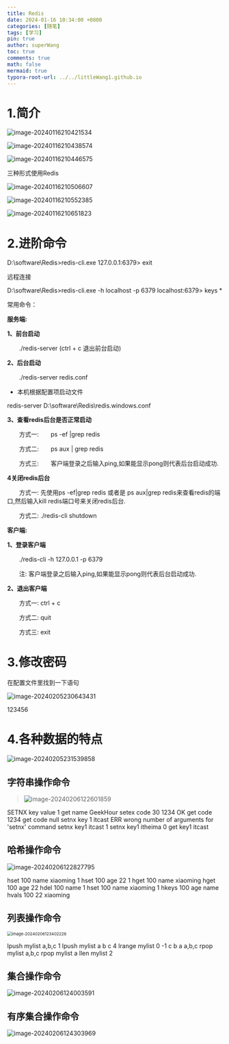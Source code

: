 ```yaml
---
title: Redis
date: 2024-01-16 10:34:00 +0800
categories: [随笔]
tags: [学习]
pin: true
author: superWang
toc: true
comments: true
math: false
mermaid: true
typora-root-url: ../../littleWang1.github.io
---
```


# 1.简介

![image-20240116210421534](/assets/blog_res/2024-01-01-测试.assets/image-20240116210421534.png)

![image-20240116210438574](/assets/blog_res/2024-01-01-测试.assets/image-20240116210438574.png)

![image-20240116210446575](/assets/blog_res/2024-01-01-测试.assets/image-20240116210446575.png)

三种形式使用Redis

![image-20240116210506607](/assets/blog_res/2024-01-01-测试.assets/image-20240116210506607.png)

![image-20240116210552385](/assets/blog_res/2024-01-01-测试.assets/image-20240116210552385.png)

![image-20240116210651823](/assets/blog_res/2024-01-01-测试.assets/image-20240116210651823.png)

# 2.进阶命令

D:\software\Redis>redis-cli.exe
127.0.0.1:6379> exit

远程连接

D:\software\Redis>redis-cli.exe -h localhost -p 6379
localhost:6379> keys *

常用命令：

**服务端:**

**1、前台启动**

　　./redis-server (ctrl + c  退出前台启动)

 

**2、后台启动**

　　./redis-server redis.conf

- 本机根据配置项启动文件

 redis-server D:\software\Redis\redis.windows.conf

**3、查看redis后台是否正常启动**

　　方式一:　　ps -ef |grep redis

　　方式二:　　ps aux | grep redis

　　方式三:　　客户端登录之后输入ping,如果能显示pong则代表后台启动成功.

 

**4关闭redis后台**

　　方式一: 先使用ps -ef|grep redis 或者是 ps aux|grep redis来查看redis的端口,然后输入kill redis端口号来关闭redis后台.

　　方式二: ./redis-cli shutdown

 

**客户端:**

**1、登录客户端**

　　./redis-cli -h 127.0.0.1 -p 6379

　　注: 客户端登录之后输入ping,如果能显示pong则代表后台启动成功.

**2、退出客户端**

　　方式一: ctrl + c

　　方式二: quit

　　方式三: exit

# 3.修改密码

在配置文件里找到一下语句

![image-20240205230643431](/assets/blog_res/2024-01-16-Redis.assets/image-20240205230643431.png)

   123456

# 4.各种数据的特点

![image-20240205231539858](/assets/blog_res/2024-01-16-Redis.assets/image-20240205231539858.png)

## 字符串操作命令

> ![image-20240206122601859](/assets/blog_res/2024-01-16-Redis.assets/image-20240206122601859.png)
>
> 

SETNX key value
1
get name
GeekHour
setex code 30 1234
OK
get code
1234
get code
null
setnx key 1 itcast
ERR wrong number of arguments for 'setnx' command
setnx key1 itcast
1
setnx key1 itheima
0
get key1
itcast

## 哈希操作命令

![image-20240206122827795](/assets/blog_res/2024-01-16-Redis.assets/image-20240206122827795.png)

hset 100 name xiaoming
1
hset 100 age 22
1
hget 100 name
xiaoming
hget 100 age
22
hdel 100 name
1
hset 100 name xiaoming
1
hkeys 100
age
name
hvals 100
22
xiaoming

## 列表操作命令

<img src="/assets/blog_res/2024-01-16-Redis.assets/image-20240206123402226.png" alt="image-20240206123402226" style="zoom:67%;" />


lpush mylist a,b,c
1
lpush mylist a b c
4
lrange mylist 0 -1
c
b
a
a,b,c
rpop mylist
a,b,c
rpop mylist
a
llen mylist
2

## 集合操作命令

![image-20240206124003591](/assets/blog_res/2024-01-16-Redis.assets/image-20240206124003591.png)

## 有序集合操作命令

![image-20240206124303969](/assets/blog_res/2024-01-16-Redis.assets/image-20240206124303969.png)

